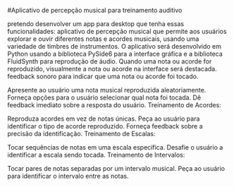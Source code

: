 
#Aplicativo de percepção musical para treinamento auditivo

pretendo desenvolver um app para desktop que tenha essas funcionalidades:
 aplicativo de percepção musical que permite aos usuários explorar e ouvir diferentes notas e acordes musicais, usando uma variedade de timbres de instrumentos. O aplicativo será desenvolvido em Python usando a biblioteca PySide6 para a interface gráfica e a biblioteca FluidSynth para reprodução de áudio.
Quando uma nota ou acorde for reproduzido,  visualmente a nota ou acorde na interface será destacada.
feedback sonoro para indicar que uma nota ou acorde foi tocado.


Apresente ao usuário uma nota musical reproduzida aleatoriamente.
Forneça opções para o usuário selecionar qual nota foi tocada.
Dê feedback imediato sobre a resposta do usuário.
Treinamento de Acordes:

Reproduza acordes em vez de notas únicas.
Peça ao usuário para identificar o tipo de acorde reproduzido.
Forneça feedback sobre a precisão da identificação.
Treinamento de Escalas:

Tocar sequências de notas em uma escala específica.
Desafie o usuário a identificar a escala sendo tocada.
Treinamento de Intervalos:

Tocar pares de notas separadas por um intervalo musical.
Peça ao usuário para identificar o intervalo entre as notas.

